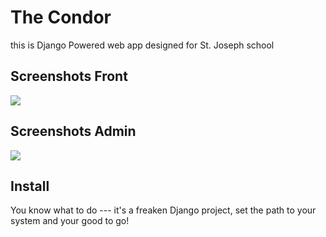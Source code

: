 # The Condor

this is Django Powered web app designed for St. Joseph school

## Screenshots Front

<img src="https://raw.github.com/moeduffdude/TheCondor/master/static/Front.png">

## Screenshots Admin

<img src="https://raw.github.com/moeduffdude/TheCondor/master/static/Admin.png">

## Install

You know what to do --- it's a freaken Django project, set the path to your system and your good to go!

